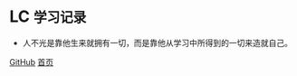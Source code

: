 # LC <small>学习记录</small>

<!-- > 记录 -->

- 人不光是靠他生来就拥有一切，而是靠他从学习中所得到的一切来造就自己。

[GitHub](https://github.com/github-lichao)
[首页](https://github-lichao.github.io/lc-home/#/)

<!-- 背景图片 -->
<!-- ![](_media/picture.png) -->

<!-- 背景色 -->
<!-- ![color](#f0f0f0) -->